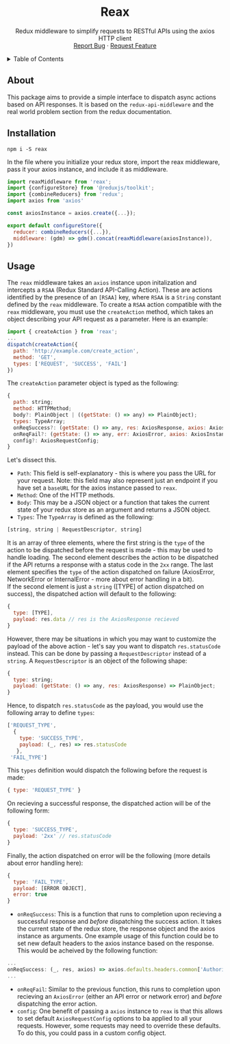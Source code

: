 <div id="top"></div>
<div align="center">
  <h1 align="center">Reax</h1>

  <p align="center">
    Redux middleware to simplify requests to RESTful APIs using the axios HTTP client
    <br />
    <a href="https://github.com/kumarpit/reax/issues/new">Report Bug</a>
    ·
    <a href="https://github.com/kumarpit/reax/issues/new">Request Feature</a>
  </p>
</div>



<!-- TABLE OF CONTENTS -->
<details>
  <summary>Table of Contents</summary>
  <ol>
    <li>
      <a href="#about">About</a>
    </li>
    <li>
      <a href="#installation">Installation</a>
    </li>
    <li><a href="#usage">Usage</a></li>
    <li><a href="#error-handling">Error-Handling</a></li>
    <li><a href="#contributing">Contributing</a></li>
    <li><a href="#license">License</a></li>
    <li><a href="#acknowledgments">Acknowledgments</a></li>
  </ol>
</details>

## About
This package aims to provide a simple interface to dispatch async actions based on API responses. It is based on the `redux-api-middleware` and the real world problem section from the redux documentation.

## Installation
```
npm i -S reax
```
In the file where you initialize your redux store, import the reax middleware, pass it your axios instance, and include it as middleware.
```javascript
import reaxMiddleware from 'reax';
import {configureStore} from '@reduxjs/toolkit';
import {combineReducers} from 'redux';
import axios from 'axios'

const axiosInstance = axios.create({...});

export default configureStore({
  reducer: combineReducers({...}),
  middleware: (gdm) => gdm().concat(reaxMiddleware(axiosInstance)),
})
```

## Usage
The `reax` middleware takes an `axios` instance upon initalization and intercepts a `RSAA` (Redux Standard API-Calling Action). These are actions identified by the presence of an `[RSAA]` key, where `RSAA` is a `String` constant defined by the `reax` middleware. To create a `RSAA` action compatible with the `reax` middleware, you must use the `createAction` method, which takes an object describing your API request as a parameter. Here is an example:
```javascript
import { createAction } from 'reax';
...
dispatch(createAction({
  path: 'http://example.com/create_action',
  method: 'GET',
  types: ['REQUEST', 'SUCCESS', 'FAIL']
})
```
The `createAction` parameter object is typed as the following:
```javascript
{
  path: string;
  method: HTTPMethod;
  body?: PlainObject | ((getState: () => any) => PlainObject);
  types: TypeArray;
  onReqSuccess?: (getState: () => any, res: AxiosResponse, axios: AxiosInstance) => void;
  onReqFail?: (getState: () => any, err: AxiosError, axios: AxiosInstance) => void;
  config?: AxiosRequestConfig;
}
```
Let's dissect this. 
<br>
- `Path`: This field is self-explanatory - this is where you pass the URL for your request. Note: this field may also represent just an endpoint if you have set a `baseURL`  for the axios instance passed to `reax`. <br>
- `Method`: One of the HTTP methods.<br>
- `Body`: This may be a JSON object or a function that takes the current state of your redux store as an argument and returns a JSON object.<br>
- `Types`: The `TypeArray` is defined as the following:
```javascript
[string, string | RequestDescriptor, string]
```
It is an array of three elements, where the first string is the `type` of the action to be dispatched before the request is made - this may be used to handle loading. The second element describes the action to be dispatched if the API returns a response with a status code in the `2xx` range. The last element specifies the `type` of the action dispatched on failure (AxiosError, NetworkError or InternalError - more about error handling in a bit). <br>
If the second element is just a `string` ([TYPE] of action dispatched on success), the dispatched action will default to the following:
```javascript
{ 
  type: [TYPE],
  payload: res.data // res is the AxiosResponse recieved
}
```
However, there may be situations in which you may want to customize the payload of the above action - let's say you want to dispatch `res.statusCode` instead. This can be done by passing a `RequestDescriptor` instead of a `string`. A `RequestDescriptor` is an object of the following shape:
```javascript
{
  type: string;
  payload: (getState: () => any, res: AxiosResponse) => PlainObject;
}
```
Hence, to dispatch `res.statusCode` as the payload, you would use the following array to define `types`:
```javascript
['REQUEST_TYPE', 
  { 
    type: 'SUCCESS_TYPE', 
    payload: (_, res) => res.statusCode 
   }, 
 'FAIL_TYPE']
```
This `types` definition would dispatch the following before the request is made: 
```javascript
{ type: 'REQUEST_TYPE' }
``` 
On recieving a successful response, the dispatched action will be of the following form:
```javascript
{ 
  type: 'SUCCESS_TYPE', 
  payload: '2xx' // res.statusCode
}
``` 
Finally, the action dispatched on error will be the following (more details about error handling here):
```javascript
{
  type: 'FAIL_TYPE', 
  payload: [ERROR OBJECT], 
  error: true 
}
``` 
- `onReqSuccess`: This is a function that runs to completion upon recieving a successful response and _before_ dispatching the success action. It takes the current state of the redux store, the response object and the axios instance as arguments. One example usage of this function could be to set new default headers to the axios instance based on the response. This would be acheived by the following function:
```javascript
...
onReqSuccess: (_, res, axios) => axios.defaults.headers.common['Authorization'] = `BEARER ${res.data.new_access_token}`
...
```
- `onReqFail`: Similar to the previous function, this runs to completion upon recieving an `AxiosError` (either an API error or network error) and _before_ dispatching the error action. <br>
- `config`: One benefit of passing a `axios` instance to `reax` is that this allows to set default `AxiosRequestConfig` options to ba applied to all your requests. However, some requests may need to override these defaults. To do this, you could pass in a custom config object.

